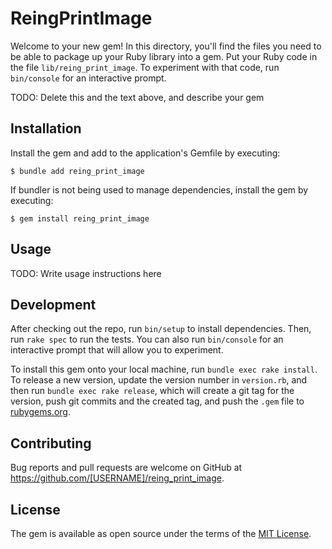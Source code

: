# ReingPrintImage

Welcome to your new gem! In this directory, you'll find the files you need to be able to package up your Ruby library into a gem. Put your Ruby code in the file `lib/reing_print_image`. To experiment with that code, run `bin/console` for an interactive prompt.

TODO: Delete this and the text above, and describe your gem

## Installation

Install the gem and add to the application's Gemfile by executing:

    $ bundle add reing_print_image

If bundler is not being used to manage dependencies, install the gem by executing:

    $ gem install reing_print_image

## Usage

TODO: Write usage instructions here

## Development

After checking out the repo, run `bin/setup` to install dependencies. Then, run `rake spec` to run the tests. You can also run `bin/console` for an interactive prompt that will allow you to experiment.

To install this gem onto your local machine, run `bundle exec rake install`. To release a new version, update the version number in `version.rb`, and then run `bundle exec rake release`, which will create a git tag for the version, push git commits and the created tag, and push the `.gem` file to [rubygems.org](https://rubygems.org).

## Contributing

Bug reports and pull requests are welcome on GitHub at https://github.com/[USERNAME]/reing_print_image.

## License

The gem is available as open source under the terms of the [MIT License](https://opensource.org/licenses/MIT).
